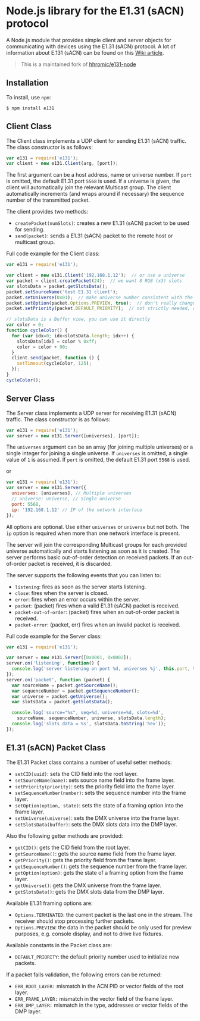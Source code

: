 # Node.js library for the E1.31 (sACN) protocol

A Node.js module that provides simple client and server objects for communicating with devices using the E1.31 (sACN) protocol. A lot of information about E.131 (sACN) can be found on this [Wiki article](http://www.doityourselfchristmas.com/wiki/index.php?title=E1.31_(Streaming-ACN)_Protocol).

> This is a maintained fork of [hhromic/e131-node](https://github.com/hhromic/e131-node)

## Installation

To install, use `npm`:

    $ npm install e131

## Client Class

The Client class implements a UDP client for sending E1.31 (sACN) traffic. The class constructor is as follows:

```javascript
var e131 = require('e131');
var client = new e131.Client(arg, [port]);
```

The first argument can be a host address, name or universe number. If `port` is omitted, the default E1.31 port `5568` is used.
If a universe is given, the client will automatically join the relevant Multicast group.
The client automatically increments (and wraps around if necessary) the sequence number of the transmitted packet.

The client provides two methods:

* `createPacket(numSlots)`: creates a new E1.31 (sACN) packet to be used for sending.
* `send(packet)`: sends a E1.31 (sACN) packet to the remote host or multicast group.

Full code example for the Client class:

```javascript
var e131 = require('e131');

var client = new e131.Client('192.168.1.12');  // or use a universe
var packet = client.createPacket(24);  // we want 8 RGB (x3) slots
var slotsData = packet.getSlotsData();
packet.setSourceName('test E1.31 client');
packet.setUniverse(0x01);  // make universe number consistent with the client
packet.setOption(packet.Options.PREVIEW, true);  // don't really change any fixture
packet.setPriority(packet.DEFAULT_PRIORITY);  // not strictly needed, done automatically

// slotsData is a Buffer view, you can use it directly
var color = 0;
function cycleColor() {
  for (var idx=0; idx<slotsData.length; idx++) {
    slotsData[idx] = color % 0xff;
    color = color + 90;
  }
  client.send(packet, function () {
    setTimeout(cycleColor, 125);
  });
}
cycleColor();
```

## Server Class

The Server class implements a UDP server for receiving E1.31 (sACN) traffic. The class constructor is as follows:

```javascript
var e131 = require('e131');
var server = new e131.Server([universes], [port]);
```

The `universes` argument can be an array (for joining multiple universes) or a single integer for joining a single universe. If `universes` is omitted, a single value of `1` is assumed. If `port` is omitted, the default E1.31 port `5568` is used.

or 

```javascript
var e131 = require('e131');
var server = new e131.Server({
  universes: [universes], // Multiple universes
  // universe: universe, // Single universe
  port: 5568,
  ip: '192.168.1.12' // IP of the network interface
});
```

All options are optional. Use either `universes` or `universe` but not both. The `ip` option is required when more than one network interface is present.

The server will join the corresponding Multicast groups for each provided universe automatically and starts listening as soon as it is created.
The server performs basic out-of-order detection on received packets. If an out-of-order packet is received, it is discarded.

The server supports the following events that you can listen to:

* `listening`: fires as soon as the server starts listening.
* `close`: fires when the server is closed.
* `error`: fires when an error occurs within the server.
* `packet`: (packet) fires when a valid E1.31 (sACN) packet is received.
* `packet-out-of-order`: (packet) fires when an out-of-order packet is received.
* `packet-error`: (packet, err) fires when an invalid packet is received.

Full code example for the Server class:

```javascript
var e131 = require('e131');

var server = new e131.Server([0x0001, 0x0002]);
server.on('listening', function() {
  console.log('server listening on port %d, universes %j', this.port, this.universes);
});
server.on('packet', function (packet) {
  var sourceName = packet.getSourceName();
  var sequenceNumber = packet.getSequenceNumber();
  var universe = packet.getUniverse();
  var slotsData = packet.getSlotsData();

  console.log('source="%s", seq=%d, universe=%d, slots=%d',
    sourceName, sequenceNumber, universe, slotsData.length);
  console.log('slots data = %s', slotsData.toString('hex'));
});
```

## E1.31 (sACN) Packet Class

The E1.31 Packet class contains a number of useful setter methods:

* `setCID(uuid)`: sets the CID field into the root layer.
* `setSourceName(name)`: sets source name field into the frame layer.
* `setPriority(priority)`: sets the priority field into the frame layer.
* `setSequenceNumber(number)`: sets the sequence number into the frame layer.
* `setOption(option, state)`: sets the state of a framing option into the frame layer.
* `setUniverse(universe)`: sets the DMX universe into the frame layer.
* `setSlotsData(buffer)`: sets the DMX slots data into the DMP layer.

Also the following getter methods are provided:

* `getCID()`: gets the CID field from the root layer.
* `getSourceName()`: gets the source name field from the frame layer.
* `getPriority()`: gets the priority field from the frame layer.
* `getSequenceNumber()`: gets the sequence number from the frame layer.
* `getOption(option)`: gets the state of a framing option from the frame layer.
* `getUniverse()`: gets the DMX universe from the frame layer.
* `getSlotsData()`: gets the DMX slots data from the DMP layer.

Available E1.31 framing options are:

* `Options.TERMINATED`: the current packet is the last one in the stream. The receiver should stop processing further packets.
* `Options.PREVIEW`: the data in the packet should be only used for preview purposes, e.g. console display, and not to drive live fixtures.

Available constants in the Packet class are:

* `DEFAULT_PRIORITY`: the default priority number used to initialize new packets.

If a packet fails validation, the following errors can be returned:

* `ERR_ROOT_LAYER:` mismatch in the ACN PID or vector fields of the root layer.
* `ERR_FRAME_LAYER:` mismatch in the vector field of the frame layer.
* `ERR_DMP_LAYER:` mismatch in the type, addresses or vector fields of the DMP layer.
